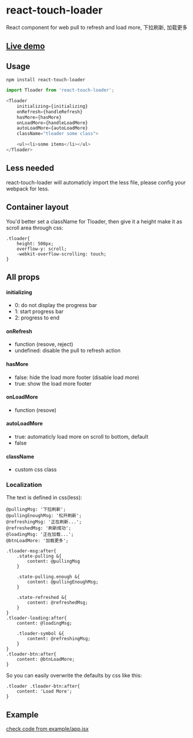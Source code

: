 # react-touch-loader
React component for web pull to refresh and load more, 下拉刷新, 加载更多

## [Live demo](https://broltes.github.io/react-touch-loader/)

## Usage
`npm install react-touch-loader`

```js
import Tloader from 'react-touch-loader';

<Tloader
    initializing={initializing}
    onRefresh={handleRefresh}
    hasMore={hasMore}
    onLoadMore={handleLoadMore}
    autoLoadMore={autoLoadMore}
    className="tloader some class">

    <ul><li>some items</li></ul>
</Tloader>
```
## Less needed
react-touch-loader will automaticly import the less file, please config your webpack for less.

## Container layout
You'd better set a className for Tloader, then give it a height make it as scroll area through css:
```
.tloader{
    height: 500px;
    overflow-y: scroll;
    -webkit-overflow-scrolling: touch;
}
```

## All props

#### initializing
- 0: do not display the progress bar
- 1: start progress bar
- 2: progress to end

#### onRefresh
- function (resove, reject)
- undefined: disable the pull to refresh action

#### hasMore
- false: hide the load more footer (disable load more)
- true: show the load more footer

#### onLoadMore
- function (resove)

#### autoLoadMore
- true: automaticly load more on scroll to bottom, default
- false

#### className
- custom css class

### Localization
The text is defined in css(less):

```less
@pullingMsg: '下拉刷新';
@pullingEnoughMsg: '松开刷新';
@refreshingMsg: '正在刷新...';
@refreshedMsg: '刷新成功';
@loadingMsg: '正在加载...';
@btnLoadMore: '加载更多';

.tloader-msg:after{
    .state-pulling &{
        content: @pullingMsg
    }

    .state-pulling.enough &{
        content: @pullingEnoughMsg;
    }

    .state-refreshed &{
        content: @refreshedMsg;
    }
}
.tloader-loading:after{
    content: @loadingMsg;

    .tloader-symbol &{
        content: @refreshingMsg;
    }
}
.tloader-btn:after{
    content: @btnLoadMore;
}
```

So you can easily overwrite the defaults by css like this:
```less
.tloader .tloader-btn:after{
    content: 'Load More';
}
```

## Example
[check code from example/app.jsx](https://github.com/Broltes/react-touch-loader/blob/master/example/app.jsx)
